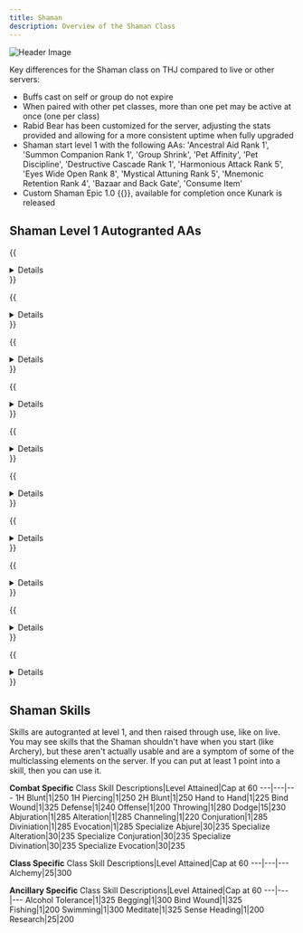 ```yaml
---
title: Shaman
description: Overview of the Shaman Class
---
```


![Header Image](/images/classes.webp)

Key differences for the Shaman class on THJ compared to live or other servers:

- Buffs cast on self or group do not expire
- When paired with other pet classes, more than one pet may be active at once (one per class)
- Rabid Bear has been customized for the server, adjusting the stats provided and allowing for a more consistent uptime when fully upgraded
- Shaman start level 1 with the following AAs: 'Ancestral Aid Rank 1', 'Summon Companion Rank 1', 'Group Shrink', 'Pet Affinity', 'Pet Discipline', 'Destructive Cascade Rank 1', 'Harmonious Attack Rank 5', 'Eyes Wide Open Rank 8', 'Mystical Attuning Rank 5', 'Mnemonic Retention Rank 4', 'Bazaar and Back Gate', 'Consume Item'
- Custom Shaman Epic 1.0 {{<item id="#" name="Spear of Fate" link="/equipment-guide/epics/shm-epic/">}}, available for completion once Kunark is released

## Shaman Level 1 Autogranted AAs

{{<details title="Ancestral Aid Rank 1 (Active)">}}
Every 15 minutes, Through use of this ability, the shaman can call upon their ancestors to fill their group with strength and healing. Additional ranks increase the strength and healing granted to the group members.
{{</details>}}

{{<details title="Summon Companion Rank 1 (Active)">}}
Every 10 seconds, this ability grants you a faster casting version of your Summon Companion spell.
{{</details>}}

{{<details title="Group Shrink (Active)">}}
This ability will cause everyone in your group to become smaller for a time.
{{</details>}}

{{<details title="Pet Affinity (Passive)">}}
This ability makes your summoned pets a valid target for beneficial group spells.
{{</details>}}

{{<details title="Pet Discipline (Passive)">}}
This ability will allow you to give you pet a 'hold' command until explicity told to attack.
{{</details>}}

{{<details title="Destructive Cascade Rank 1 (Passive)">}}
This ability increases the power of any critical hits your damage over time spells will do to your enemy. Each rank increases the power of your critical damage.
{{</details>}}

{{<details title="Bazaar and Back Gate (Active)">}}
Every 10 minutes, Allows you to teleport to the bazaar when out of combat.
{{</details>}}

{{<details title="Mnemonic Retention Rank 4 (Passive)">}}
This ability gives you an additional spell slot so you can memorize an additional spell.
{{</details>}}

{{<details title="Eyes Wide Open Rank 8 (Passive)">}}
This passive ability increases the capacity of your extended target window by one slot per rank.
{{</details>}}

{{<details title="Mystical Attuning Rank 5 (Passive)">}}
This ability increases the number of mystical effects that can affect you at once by 1 per rank.
{{</details>}}

## Shaman Skills

Skills are autogranted at level 1, and then raised through use, like on live. You may see skills that the Shaman shouldn't have when you start (like Archery), but these aren't actually usable and are a symptom of some of the multiclassing elements on the server. If you can put at least 1 point into a skill, then you can use it.

**Combat Specific**
Class Skill Descriptions|Level Attained|Cap at 60
---|---|---
1H Blunt|1|250
1H Piercing|1|250
2H Blunt|1|250
Hand to Hand|1|225
Bind Wound|1|325
Defense|1|240
Offense|1|200
Throwing|1|280
Dodge|15|230
Abjuration|1|285
Alteration|1|285
Channeling|1|220
Conjuration|1|285
Diviniation|1|285
Evocation|1|285
Specialize Abjure|30|235
Specialize Alteration|30|235
Specialize Conjuration|30|235
Specialize Divination|30|235
Specialize Evocation|30|235

**Class Specific**
Class Skill Descriptions|Level Attained|Cap at 60
---|---|---
Alchemy|25|300

**Ancillary Specific**
Class Skill Descriptions|Level Attained|Cap at 60
---|---|---
Alcohol Tolerance|1|325
Begging|1|300
Bind Wound|1|325
Fishing|1|200
Swimming|1|300
Meditate|1|325
Sense Heading|1|200
Research|25|200